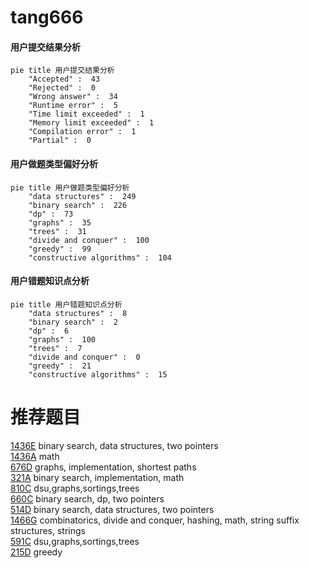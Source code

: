# tang666

<!-- tabs:start -->



#### **用户提交结果分析**

```mermaid
pie title 用户提交结果分析
    "Accepted" :  43
    "Rejected" :  0
    "Wrong answer" :  34
    "Runtime error" :  5
    "Time limit exceeded" :  1
    "Memory limit exceeded" :  1
    "Compilation error" :  1
    "Partial" :  0
```

#### **用户做题类型偏好分析**

```mermaid
pie title 用户做题类型偏好分析
    "data structures" :  249
    "binary search" :  226
    "dp" :  73
    "graphs" :  35
    "trees" :  31
    "divide and conquer" :  100
    "greedy" :  99
    "constructive algorithms" :  104
```
#### **用户错题知识点分析**

```mermaid
pie title 用户错题知识点分析
    "data structures" :  8
    "binary search" :  2
    "dp" :  6
    "graphs" :  100
    "trees" :  7
    "divide and conquer" :  0
    "greedy" :  21
    "constructive algorithms" :  15
```



<!-- tabs:end -->
# 推荐题目
[1436E](https://codeforces.com/contest/1436/problem/E)		binary search,
                        data structures,
                        two pointers		  
[1436A](https://codeforces.com/contest/1436/problem/A)		math		  
[676D](https://codeforces.com/contest/676/problem/D)		graphs,
                        implementation,
                        shortest paths		  
[321A](https://codeforces.com/contest/321/problem/A)		binary search,
                        implementation,
                        math		  
[810C](https://codeforces.com/contest/810/problem/C)		dsu,graphs,sortings,trees		  
[660C](https://codeforces.com/contest/660/problem/C)		binary search,
                        dp,
                        two pointers		  
[514D](https://codeforces.com/contest/514/problem/D)		binary search,
                        data structures,
                        two pointers		  
[1466G](https://codeforces.com/contest/1466/problem/G)		combinatorics,
                        divide and conquer,
                        hashing,
                        math,
                        string suffix structures,
                        strings		  
[591C](https://codeforces.com/contest/591/problem/C)		dsu,graphs,sortings,trees		  
[215D](https://codeforces.com/contest/215/problem/D)		greedy		  
